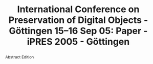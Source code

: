 ---
abstract: Abstract Edition
creators:
- Research and Development Department
date: null
document_url: https://services.phaidra.univie.ac.at/api/object/o:295047/download
grand_parent: iPRES
institutions:
- Göttingen State and University Library
keywords:
- göttingen
landing_page_url: https://phaidra.univie.ac.at/o:295047
language: eng
layout: publication
license: CC BY-SA 3.0 AT
notes_url: null
parent: iPRES 2005
presentation_url: null
publication_type: paper
size: 784595
source_name: iPRES
title: 'International Conference on Preservation of Digital Objects - Göttingen 15–16
  Sep 05: Paper - iPRES 2005 - Göttingen'
year: 2005
---